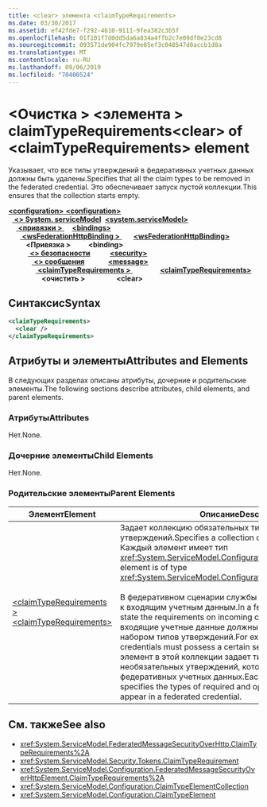 ```yaml
---
title: <clear> элемента <claimTypeRequirements>
ms.date: 03/30/2017
ms.assetid: ef42fde7-f292-4610-9111-9fea382c3b5f
ms.openlocfilehash: 01f101f7d0dd5da6a834a4ffb2c7e09df0e23cd8
ms.sourcegitcommit: 093571de904fc7979e85ef3c048547d0accb1d8a
ms.translationtype: MT
ms.contentlocale: ru-RU
ms.lasthandoff: 09/06/2019
ms.locfileid: "70400524"
---
```

# <a name="clear-of-claimtyperequirements-element"></a><span data-ttu-id="eb2b7-102">\<Очистка > \<элемента > claimTypeRequirements</span><span class="sxs-lookup"><span data-stu-id="eb2b7-102">\<clear> of \<claimTypeRequirements> element</span></span>
<span data-ttu-id="eb2b7-103">Указывает, что все типы утверждений в федеративных учетных данных должны быть удалены.</span><span class="sxs-lookup"><span data-stu-id="eb2b7-103">Specifies that all the claim types to be removed in the federated credential.</span></span> <span data-ttu-id="eb2b7-104">Это обеспечивает запуск пустой коллекции.</span><span class="sxs-lookup"><span data-stu-id="eb2b7-104">This ensures that the collection starts empty.</span></span>  
  
<span data-ttu-id="eb2b7-105">[ **\<configuration>** ](../configuration-element.md)</span><span class="sxs-lookup"><span data-stu-id="eb2b7-105">[**\<configuration>**](../configuration-element.md)</span></span>\
<span data-ttu-id="eb2b7-106">&nbsp;&nbsp;[ **\<> System. serviceModel**](system-servicemodel.md)</span><span class="sxs-lookup"><span data-stu-id="eb2b7-106">&nbsp;&nbsp;[**\<system.serviceModel>**](system-servicemodel.md)</span></span>\
<span data-ttu-id="eb2b7-107">&nbsp;&nbsp;&nbsp;&nbsp;[ **\<привязки >** ](bindings.md)</span><span class="sxs-lookup"><span data-stu-id="eb2b7-107">&nbsp;&nbsp;&nbsp;&nbsp;[**\<bindings>**](bindings.md)</span></span>\
<span data-ttu-id="eb2b7-108">&nbsp;&nbsp;&nbsp;&nbsp;&nbsp;&nbsp;[ **\<wsFederationHttpBinding >** ](wsfederationhttpbinding.md)</span><span class="sxs-lookup"><span data-stu-id="eb2b7-108">&nbsp;&nbsp;&nbsp;&nbsp;&nbsp;&nbsp;[**\<wsFederationHttpBinding>**](wsfederationhttpbinding.md)</span></span>\
<span data-ttu-id="eb2b7-109">&nbsp;&nbsp;&nbsp;&nbsp;&nbsp;&nbsp;&nbsp;&nbsp; **\<Привязка >** </span><span class="sxs-lookup"><span data-stu-id="eb2b7-109">&nbsp;&nbsp;&nbsp;&nbsp;&nbsp;&nbsp;&nbsp;&nbsp;**\<binding>**</span></span>\
<span data-ttu-id="eb2b7-110">&nbsp;&nbsp;&nbsp;&nbsp;&nbsp;&nbsp;&nbsp;&nbsp;&nbsp;&nbsp;[ **\<> безопасности**](security-of-wsfederationhttpbinding.md)</span><span class="sxs-lookup"><span data-stu-id="eb2b7-110">&nbsp;&nbsp;&nbsp;&nbsp;&nbsp;&nbsp;&nbsp;&nbsp;&nbsp;&nbsp;[**\<security>**](security-of-wsfederationhttpbinding.md)</span></span>\
<span data-ttu-id="eb2b7-111">&nbsp;&nbsp;&nbsp;&nbsp;&nbsp;&nbsp;&nbsp;&nbsp;&nbsp;&nbsp;&nbsp;&nbsp;[ **\<> сообщения**](message-element-of-wsfederationhttpbinding.md)</span><span class="sxs-lookup"><span data-stu-id="eb2b7-111">&nbsp;&nbsp;&nbsp;&nbsp;&nbsp;&nbsp;&nbsp;&nbsp;&nbsp;&nbsp;&nbsp;&nbsp;[**\<message>**](message-element-of-wsfederationhttpbinding.md)</span></span>\
<span data-ttu-id="eb2b7-112">&nbsp;&nbsp;&nbsp;&nbsp;&nbsp;&nbsp;&nbsp;&nbsp;&nbsp;&nbsp;&nbsp;&nbsp;&nbsp;&nbsp;[ **\<claimTypeRequirements >** ](claimtyperequirements-for-message.md)</span><span class="sxs-lookup"><span data-stu-id="eb2b7-112">&nbsp;&nbsp;&nbsp;&nbsp;&nbsp;&nbsp;&nbsp;&nbsp;&nbsp;&nbsp;&nbsp;&nbsp;&nbsp;&nbsp;[**\<claimTypeRequirements>**](claimtyperequirements-for-message.md)</span></span>\
<span data-ttu-id="eb2b7-113">&nbsp;&nbsp;&nbsp;&nbsp;&nbsp;&nbsp;&nbsp;&nbsp;&nbsp;&nbsp;&nbsp;&nbsp;&nbsp;&nbsp;&nbsp;&nbsp; **\<очистить >**</span><span class="sxs-lookup"><span data-stu-id="eb2b7-113">&nbsp;&nbsp;&nbsp;&nbsp;&nbsp;&nbsp;&nbsp;&nbsp;&nbsp;&nbsp;&nbsp;&nbsp;&nbsp;&nbsp;&nbsp;&nbsp;**\<clear>**</span></span>  
  
## <a name="syntax"></a><span data-ttu-id="eb2b7-114">Синтаксис</span><span class="sxs-lookup"><span data-stu-id="eb2b7-114">Syntax</span></span>  
  
```xml  
<claimTypeRequirements>
  <clear />
</claimTypeRequirements>
```  
  
## <a name="attributes-and-elements"></a><span data-ttu-id="eb2b7-115">Атрибуты и элементы</span><span class="sxs-lookup"><span data-stu-id="eb2b7-115">Attributes and Elements</span></span>  
 <span data-ttu-id="eb2b7-116">В следующих разделах описаны атрибуты, дочерние и родительские элементы.</span><span class="sxs-lookup"><span data-stu-id="eb2b7-116">The following sections describe attributes, child elements, and parent elements.</span></span>  
  
### <a name="attributes"></a><span data-ttu-id="eb2b7-117">Атрибуты</span><span class="sxs-lookup"><span data-stu-id="eb2b7-117">Attributes</span></span>  
 <span data-ttu-id="eb2b7-118">Нет.</span><span class="sxs-lookup"><span data-stu-id="eb2b7-118">None.</span></span>  
  
### <a name="child-elements"></a><span data-ttu-id="eb2b7-119">Дочерние элементы</span><span class="sxs-lookup"><span data-stu-id="eb2b7-119">Child Elements</span></span>  
 <span data-ttu-id="eb2b7-120">Нет.</span><span class="sxs-lookup"><span data-stu-id="eb2b7-120">None.</span></span>  
  
### <a name="parent-elements"></a><span data-ttu-id="eb2b7-121">Родительские элементы</span><span class="sxs-lookup"><span data-stu-id="eb2b7-121">Parent Elements</span></span>  
  
|<span data-ttu-id="eb2b7-122">Элемент</span><span class="sxs-lookup"><span data-stu-id="eb2b7-122">Element</span></span>|<span data-ttu-id="eb2b7-123">Описание</span><span class="sxs-lookup"><span data-stu-id="eb2b7-123">Description</span></span>|  
|-------------|-----------------|  
|[<span data-ttu-id="eb2b7-124">\<claimTypeRequirements ></span><span class="sxs-lookup"><span data-stu-id="eb2b7-124">\<claimTypeRequirements></span></span>](claimtyperequirements-for-message.md)|<span data-ttu-id="eb2b7-125">Задает коллекцию обязательных типов утверждений.</span><span class="sxs-lookup"><span data-stu-id="eb2b7-125">Specifies a collection of required claim types.</span></span> <span data-ttu-id="eb2b7-126">Каждый элемент имеет тип <xref:System.ServiceModel.Configuration.ClaimTypeElement>.</span><span class="sxs-lookup"><span data-stu-id="eb2b7-126">Each element is of type <xref:System.ServiceModel.Configuration.ClaimTypeElement>.</span></span><br /><br /> <span data-ttu-id="eb2b7-127">В федеративном сценарии службы предъявляют требования к входящим учетным данным.</span><span class="sxs-lookup"><span data-stu-id="eb2b7-127">In a federated scenario, services state the requirements on incoming credentials.</span></span> <span data-ttu-id="eb2b7-128">Например, входящие учетные данные должны обладать определенным набором типов утверждений.</span><span class="sxs-lookup"><span data-stu-id="eb2b7-128">For example, the incoming credentials must possess a certain set of claim types.</span></span> <span data-ttu-id="eb2b7-129">Каждый элемент в этой коллекции задает типы обязательных и необязательных утверждений, которые могут появляться в федеративных учетных данных.</span><span class="sxs-lookup"><span data-stu-id="eb2b7-129">Each element in this collection specifies the types of required and optional claims expected to appear in a federated credential.</span></span>|  
  
## <a name="see-also"></a><span data-ttu-id="eb2b7-130">См. также</span><span class="sxs-lookup"><span data-stu-id="eb2b7-130">See also</span></span>

- <xref:System.ServiceModel.FederatedMessageSecurityOverHttp.ClaimTypeRequirements%2A>
- <xref:System.ServiceModel.Security.Tokens.ClaimTypeRequirement>
- <xref:System.ServiceModel.Configuration.FederatedMessageSecurityOverHttpElement.ClaimTypeRequirements%2A>
- <xref:System.ServiceModel.Configuration.ClaimTypeElementCollection>
- <xref:System.ServiceModel.Configuration.ClaimTypeElement>

